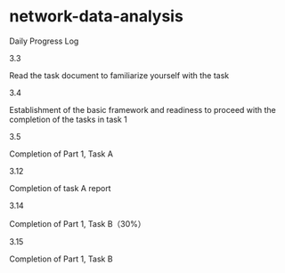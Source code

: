 # network-data-analysis
Daily Progress Log

3.3

Read the task document to familiarize yourself with the task

3.4

Establishment of the basic framework and readiness to proceed with the completion of the tasks in task 1

3.5

Completion of Part 1, Task A

3.12

Completion of task A report

3.14

Completion of Part 1, Task B（30%）

3.15

Completion of Part 1, Task B
